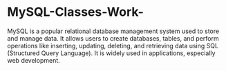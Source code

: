 # MySQL-Classes-Work-
MySQL is a popular relational database management system used to store and manage data. It allows users to create databases, tables, and perform operations like inserting, updating, deleting, and retrieving data using SQL (Structured Query Language). It is widely used in applications, especially web development.
